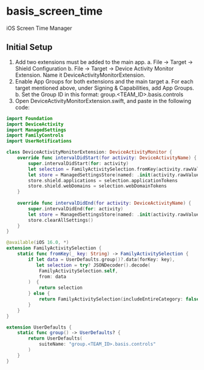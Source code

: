 # basis_screen_time

iOS Screen Time Manager

## Initial Setup

1. Add two extensions must be added to the main app.
   a. File -> Target -> Shield Configuration
   b. File -> Target -> Device Activity Monitor Extension. Name it DeviceActivityMonitorExtension.
2. Enable App Groups for both extensions and the main target
   a. For each target mentioned above, under Signing & Capabilities, add App Groups.
   b. Set the Group ID in this format: group.<TEAM_ID>.basis.controls
3. Open DeviceActivityMonitorExtension.swift, and paste in the following code:

```swift
import Foundation
import DeviceActivity
import ManagedSettings
import FamilyControls
import UserNotifications

class DeviceActivityMonitorExtension: DeviceActivityMonitor {
    override func intervalDidStart(for activity: DeviceActivityName) {
        super.intervalDidStart(for: activity)
        let selection = FamilyActivitySelection.fromKey(activity.rawValue)
        let store = ManagedSettingsStore(named: .init(activity.rawValue))
        store.shield.applications = selection.applicationTokens
        store.shield.webDomains = selection.webDomainTokens
    }
    
    override func intervalDidEnd(for activity: DeviceActivityName) {
        super.intervalDidEnd(for: activity)
        let store = ManagedSettingsStore(named: .init(activity.rawValue))
        store.clearAllSettings()
    }
}

@available(iOS 16.0, *)
extension FamilyActivitySelection {
    static func fromKey(_ key: String) -> FamilyActivitySelection {
        if let data = UserDefaults.group()?.data(forKey: key),
           let selection = try? JSONDecoder().decode(
            FamilyActivitySelection.self,
            from: data
        )  {
            return selection
        } else {
            return FamilyActivitySelection(includeEntireCategory: false)
        }
    }
}

extension UserDefaults {
    static func group() -> UserDefaults? {
        return UserDefaults(
            suiteName: "group.<TEAM_ID>.basis.controls"
        )
    }
}
```



